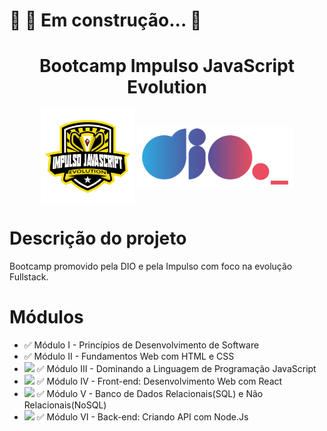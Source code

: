 
<h1> 
	🚧 🚀 Em construção...  🚧
</h1>

<h1 align=center> Bootcamp Impulso JavaScript Evolution</h1>

<p align=center>
<img src="./img/bootcamp-impulso.png" alt="logo" width=150px align="middle">
<img src="./img/logo.svg" width=250px align="middle">
</p>

# Descrição do projeto
Bootcamp promovido pela DIO e pela Impulso com foco na evolução Fullstack.

# Módulos
- ✅ Módulo I - Princípios de Desenvolvimento de Software
- ✅ Módulo II - Fundamentos Web com HTML e CSS 
- <img src="https://img.shields.io/badge/status-em%20andamento-green"> ✅ Módulo III - Dominando a Linguagem de Programação JavaScript
- <img src="https://img.shields.io/badge/status-em%20andamento-green"> ✅ Módulo IV - Front-end: Desenvolvimento Web com React
- <img src="https://img.shields.io/badge/status-em%20andamento-green"> ✅ Módulo V - Banco de Dados Relacionais(SQL) e Não Relacionais(NoSQL) 
- <img src="https://img.shields.io/badge/status-em%20andamento-green"> ✅ Módulo VI - Back-end: Criando API com Node.Js



